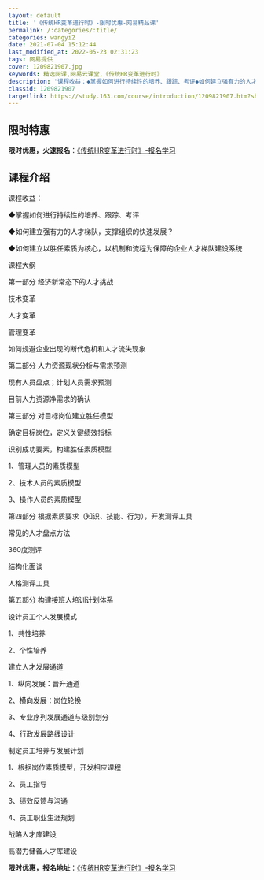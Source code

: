```yaml
---
layout: default
title: '《传统HR变革进行时》-限时优惠-网易精品课'
permalink: /:categories/:title/
categories: wangyi2
date: 2021-07-04 15:12:44
last_modified_at: 2022-05-23 02:31:23
tags: 网易提供
cover: 1209821907.jpg
keywords: 精选网课,网易云课堂,《传统HR变革进行时》
description: '课程收益：◆掌握如何进行持续性的培养、跟踪、考评◆如何建立强有力的人才梯队，支撑组织的快速发展？◆如何建立以胜任素质为核'
classid: 1209821907
targetlink: https://study.163.com/course/introduction/1209821907.htm?share=1&shareId=1025206652&utm_campaign=share&utm_medium=iphoneShare&utm_source=&utm_u=1025206652
---
```


## 限时特惠

**限时优惠，火速报名**：[《传统HR变革进行时》-报名学习](https://study.163.com/course/introduction/1209821907.htm?share=1&shareId=1025206652&utm_campaign=share&utm_medium=iphoneShare&utm_source=&utm_u=1025206652)

## 课程介绍

课程收益：

◆掌握如何进行持续性的培养、跟踪、考评

◆如何建立强有力的人才梯队，支撑组织的快速发展？

◆如何建立以胜任素质为核心，以机制和流程为保障的企业人才梯队建设系统



课程大纲

第一部分 经济新常态下的人才挑战

技术变革

人才变革

管理变革

如何规避企业出现的断代危机和人才流失现象



第二部分 人力资源现状分析与需求预测

现有人员盘点；计划人员需求预测

目前人力资源净需求的确认



第三部分 对目标岗位建立胜任模型

确定目标岗位，定义关键绩效指标

识别成功要素，构建胜任素质模型

1、管理人员的素质模型

2、技术人员的素质模型

3、操作人员的素质模型



第四部分 根据素质要求（知识、技能、行为），开发测评工具

常见的人才盘点方法  

360度测评 

结构化面谈 

人格测评工具 



第五部分 构建接班人培训计划体系

设计员工个人发展模式

1、共性培养

2、个性培养

建立人才发展通道

1、纵向发展：晋升通道

2、横向发展：岗位轮换

3、专业序列发展通道与级别划分

4、行政发展路线设计

制定员工培养与发展计划

1、根据岗位素质模型，开发相应课程

2、员工指导

3、绩效反馈与沟通

4、员工职业生涯规划

战略人才库建设 

高潜力储备人才库建设

**限时优惠，报名地址**：[《传统HR变革进行时》-报名学习](https://study.163.com/course/introduction/1209821907.htm?share=1&shareId=1025206652&utm_campaign=share&utm_medium=iphoneShare&utm_source=&utm_u=1025206652)

